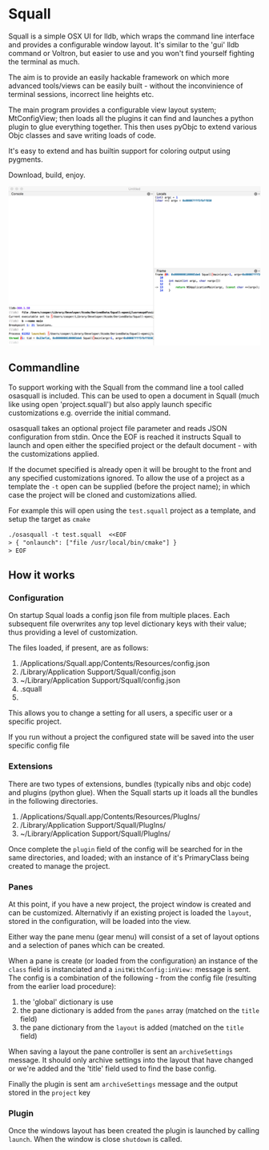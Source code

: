 Squall
======


Squall is a simple OSX UI for lldb, which wraps the command line interface and provides a configurable window layout.  It's similar to the 'gui' lldb command or Voltron, but easier to use and you won't find yourself fighting the terminal as much.

The aim is to provide an easily hackable framework on which more advanced tools/views can be easily built - without the inconvinience of terminal sessions, incorrect line heights etc.

The main program provides a configurable view layout system; MtConfigView; then loads all the plugins it can find and launches a python plugin to glue everything together.  This then uses pyObjc to extend various Objc classes and save writing loads of code.

It's easy to extend and has builtin support for coloring output using pygments.

Download, build, enjoy.

![Screenshot1](/screenshot.png)


Commandline
-----------

To support working with the Squall from the command line a tool called osasquall is included.  This can be used to open a document in Squall (much like using open 'project.squall') but also apply launch specific customizations e.g. override the initial command.

osasquall takes an optional project file parameter and reads JSON configuration from stdin.  Once the EOF is reached it instructs Squall to launch and open either the specified project or the default document - with the customizations applied.

If the documet specified is already open it will be brought to the front and any specified customizations ignored.  To allow the use of a project as a template the `-t` open can be supplied (before the project name); in which case the project will be cloned and customizations allied.

For example this will open using the `test.squall` project as a template, and setup the target as `cmake`

```
./osasquall -t test.squall  <<EOF
> { "onlaunch": ["file /usr/local/bin/cmake"] }
> EOF
```


How it works
------------

### Configuration ###

On startup Squal loads a config json file from multiple places.  Each subsequent file overwrites any top level dictionary keys with their value; thus providing a level of customization.

The files loaded, if present, are as follows:

1. /Applications/Squall.app/Contents/Resources/config.json
2. /Library/Application Support/Squall/config.json
3. ~/Library/Application Support/Squall/config.json
4. <project>.squall
5. <launch specific customizations>

This allows you to change a setting for all users, a specific user or a specific project.

If you run without a project the configured state will be saved into the user specific config file


### Extensions ###

There are two types of extensions, bundles (typically nibs and objc code) and plugins (python glue).  When the Squall starts up it loads all the bundles in the following directories.  

1. /Applications/Squall.app/Contents/Resources/PlugIns/
2. /Library/Application Support/Squall/PlugIns/
3. ~/Library/Application Support/Squall/PlugIns/

Once complete the `plugin` field of the config will be searched for in the same directories, and loaded; with an instance of it's PrimaryClass being created to manage the project.

### Panes ###

At this point, if you have a new project, the project window is created and can be customized.  Alternativly if an existing project is loaded the `layout`, stored in the configuration, will be loaded into the view.

Either way the pane menu (gear menu) will consist of a set of layout options and a selection of panes which can be created.

When a pane is create (or loaded from the configuration) an instance of the `class` field is instanciated and a `initWithConfig:inView:` message is sent.  The config is a combination of the following - from the config file (resulting from the earlier load procedure):

1. the 'global' dictionary is use
2. the pane dictionary is added from the `panes` array (matched on the `title` field)
3. the pane dictionary from the `layout` is added (matched on the `title` field)

When saving a layout the pane controller is sent an `archiveSettings` message.  It should only archive settings into the layout that have changed or we're added and the 'title' field used to find the base config.

Finally the plugin is sent am `archiveSettings` message and the output stored in the `project` key

### Plugin ###

Once the windows layout has been created the plugin is launched by calling `launch`.  When the window is close `shutdown` is called.

